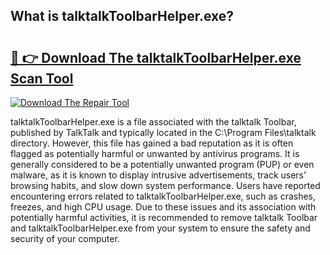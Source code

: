 ## What is talktalkToolbarHelper.exe? 

# <h2><a href="https://exedetect.com/download.php?talktalkToolbarHelper.exe">🔗 👉 Download The talktalkToolbarHelper.exe Scan Tool</a></h2>

[![Download The Repair Tool](https://exedetect.com/download-button.jpg)](https://exedetect.com/download.php?talktalkToolbarHelper.exe)

talktalkToolbarHelper.exe is a file associated with the talktalk Toolbar, published by TalkTalk and typically located in the C:\Program Files\talktalk directory. However, this file has gained a bad reputation as it is often flagged as potentially harmful or unwanted by antivirus programs. It is generally considered to be a potentially unwanted program (PUP) or even malware, as it is known to display intrusive advertisements, track users' browsing habits, and slow down system performance. Users have reported encountering errors related to talktalkToolbarHelper.exe, such as crashes, freezes, and high CPU usage. Due to these issues and its association with potentially harmful activities, it is recommended to remove talktalk Toolbar and talktalkToolbarHelper.exe from your system to ensure the safety and security of your computer.